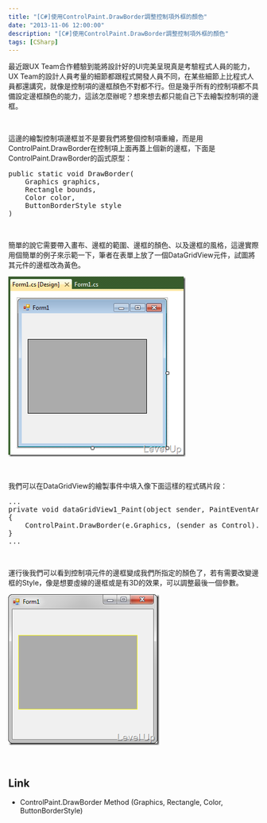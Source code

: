 ```yaml
---
title: "[C#]使用ControlPaint.DrawBorder調整控制項外框的顏色"
date: "2013-11-06 12:00:00"
description: "[C#]使用ControlPaint.DrawBorder調整控制項外框的顏色"
tags: [CSharp]
---
```


<p>最近跟UX Team合作體驗到能將設計好的UI完美呈現真是考驗程式人員的能力，UX Team的設計人員考量的細節都跟程式開發人員不同，在某些細節上比程式人員都還講究，就像是控制項的邊框顏色不對都不行。但是幾乎所有的控制項都不具備設定邊框顏色的能力，這該怎麼辦呢？想來想去都只能自己下去繪製控制項的邊框。</p>  <p> </p>  <p>這邊的繪製控制項邊框並不是要我們將整個控制項重繪，而是用ControlPaint.DrawBorder在控制項上面再蓋上個新的邊框，下面是ControlPaint.DrawBorder的函式原型：</p>  <div style="padding-bottom: 0px; margin: 0px; padding-left: 0px; padding-right: 0px; display: inline; float: none; padding-top: 0px" id="scid:812469c5-0cb0-4c63-8c15-c81123a09de7:3b9c62f8-5099-4ec1-93a7-efe7e18dba26" class="wlWriterSmartContent"><pre name="code" class="c#">public static void DrawBorder(
	Graphics graphics,
	Rectangle bounds,
	Color color,
	ButtonBorderStyle style
)</pre></div>

<p> </p>

<p>簡單的說它需要帶入畫布、邊框的範圍、邊框的顏色、以及邊框的風格，這邊實際用個簡單的例子來示範一下，筆者在表單上放了一個DataGridView元件，試圖將其元件的邊框改為黃色。</p>

<p><img style="border-bottom: 0px; border-left: 0px; border-top: 0px; border-right: 0px" border="0" alt="image" src="\images\posts\90d3c9df-bb1e-4146-b8a5-c13ab17912a8\image_thumb.png" width="357" height="363" /> </p>

<p> </p>

<p>我們可以在DataGridView的繪製事件中填入像下面這樣的程式碼片段：</p>

<div style="padding-bottom: 0px; margin: 0px; padding-left: 0px; padding-right: 0px; display: inline; float: none; padding-top: 0px" id="scid:812469c5-0cb0-4c63-8c15-c81123a09de7:a6eb6fed-f2a5-4355-b115-3e1752cfe5de" class="wlWriterSmartContent"><pre name="code" class="c#">...
private void dataGridView1_Paint(object sender, PaintEventArgs e)
{
	ControlPaint.DrawBorder(e.Graphics, (sender as Control).DisplayRectangle, Color.Yellow, ButtonBorderStyle.Solid);
}
...</pre></div>

<p> </p>

<p>運行後我們可以看到控制項元件的邊框變成我們所指定的顏色了，若有需要改變邊框的Style，像是想要虛線的邊框或是有3D的效果，可以調整最後一個參數。</p>

<p><img style="border-bottom: 0px; border-left: 0px; border-top: 0px; border-right: 0px" border="0" alt="image" src="\images\posts\90d3c9df-bb1e-4146-b8a5-c13ab17912a8\image_thumb_2.png" width="304" height="304" /> </p>

<p> </p>

<h2>Link</h2>

<ul>
  <li>ControlPaint.DrawBorder Method (Graphics, Rectangle, Color, ButtonBorderStyle)</li>
</ul>

